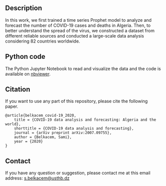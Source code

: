 ## Description
In this work, we first trained a time series Prophet model to analyze and forecast the number of COVID-19 cases and deaths in Algeria. Then, to better understand the spread of the virus, we constructed a dataset from different reliable sources and conducted a large-scale data analysis considering 82 countries worldwide.

## Python code
The Python Jupyter Notebook to read and visualize the data and the code is available on [nbviewer](https://nbviewer.org/github/SamBelkacem/Coronavirus-Algeria-Prediction/blob/main/Coronavirus%20-%20Algeria-Prediction.ipynb).

## Citation
If you want to use any part of this repository, please cite the following paper.

```
@article{belkacem_covid-19_2020,
	title = {COVID-19 data analysis and forecasting: Algeria and the world},
	shorttitle = {COVID-19 data analysis and forecasting},
	journal = {arXiv preprint arXiv:2007.09755},
	author = {Belkacem, Sami},
	year = {2020}
}
```

## Contact
If you have any question or suggestion, please contact me at this email address: s.belkacem@usthb.dz
